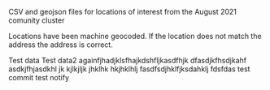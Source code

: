 CSV and geojson files for locations of interest from the August 2021 comunity cluster

Locations have been machine geocoded. If the location does not match the address the address is correct.

Test data
Test data2
againfjhadjklsfhajkdshfljkasdfhjk
dfasdjkfhsdjkahf asdkjfhjasdkhl jk
kjlkjljk
jhklhk hkjhklhlj
fasdfsdjhklfjksdahklj
fdsfdas
test commit
test notify